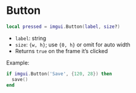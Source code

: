 # Button

```lua
local pressed = imgui.Button(label, size?)
```
- `label`: string
- `size`: `{w, h}`; use `{0, h}` or omit for auto width
- Returns `true` on the frame it’s clicked

Example:
```lua
if imgui.Button('Save', {120, 28}) then
  save()
end
``` 